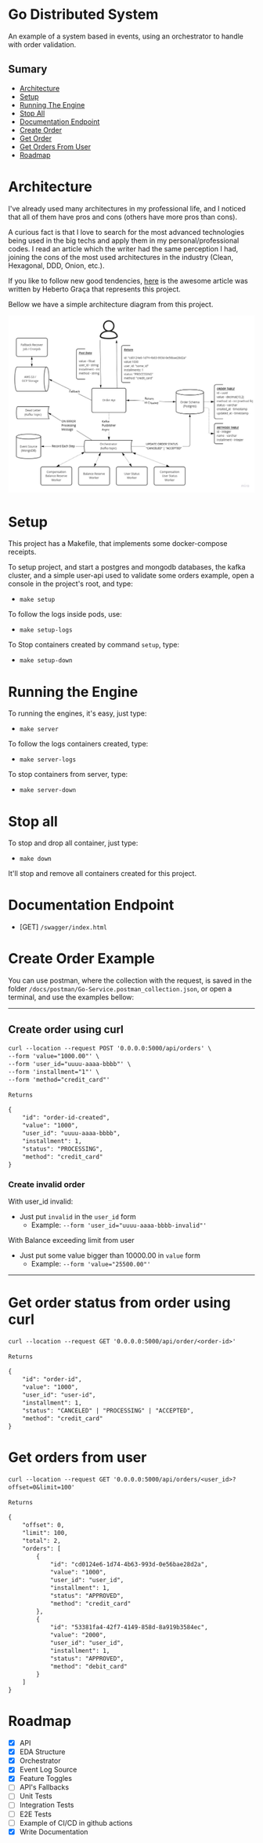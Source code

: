# Go Distributed System

An example of a system based in events, using an orchestrator to handle with order validation.


## Sumary

- [Architecture](#architecture)
- [Setup](#setup)
- [Running The Engine](#running-the-engine)
- [Stop All](#stop-all)
- [Documentation Endpoint](#documentation-endpoint)
- [Create Order](#create-order-example)
- [Get Order](#get-order-status-from-order-using-curl)
- [Get Orders From User](#get-orders-from-user)
- [Roadmap](#roadmap)


# Architecture

I've already used many architectures in my professional life, and I noticed that all of them have pros and cons (others have more pros than cons).

A curious fact is that I love to search for the most advanced technologies being used in the big techs and apply them in my personal/professional codes. I read an article which the writer had the same perception I had, joining the cons of the most used architectures in the industry (Clean, Hexagonal, DDD, Onion, etc.). 

If you like to follow new good tendencies, [here](https://herbertograca.com/2017/11/16/explicit-architecture-01-ddd-hexagonal-onion-clean-cqrs-how-i-put-it-all-together/) is the awesome article was written by Heberto Graça that represents this project.

Bellow we have a simple architecture diagram from this project.

![Diagram](./docs/images/arch.jpg)

# Setup

This project has a Makefile, that implements some docker-compose receipts.

To setup project, and start a postgres and mongodb databases, the kafka cluster, and a simple user-api used to validate some orders example, open a console in the project's root, and type:

- `make setup`

To follow the logs inside pods, use:

- `make setup-logs`

To Stop containers created by command `setup`, type:

- `make setup-down`

# Running the Engine

To running the engines, it's easy, just type:

- `make server`

To follow the logs containers created, type:

- `make server-logs`

To stop containers from server, type:

- `make server-down`

# Stop all

To stop and drop all container, just type:

- `make down`

It'll stop and remove all containers created for this project.

# Documentation Endpoint
- [GET] `/swagger/index.html` 

# Create Order Example

You can use postman, where the collection with the request, is saved in the folder `/docs/postman/Go-Service.postman_collection.json`, or open a terminal, and use the examples bellow:

<hr>

## Create order using curl
```
curl --location --request POST '0.0.0.0:5000/api/orders' \
--form 'value="1000.00"' \
--form 'user_id="uuuu-aaaa-bbbb"' \
--form 'installment="1"' \
--form 'method="credit_card"'
```

`Returns`

```
{
    "id": "order-id-created",
    "value": "1000",
    "user_id": "uuuu-aaaa-bbbb",
    "installment": 1,
    "status": "PROCESSING",
    "method": "credit_card"
}
```

### Create invalid order

With user_id invalid:
- Just put `invalid` in the `user_id` form
    - Example: `--form 'user_id="uuuu-aaaa-bbbb-invalid"'`

With Balance exceeding limit from user
- Just put some value bigger than 10000.00 in `value` form
    - Example: `--form 'value="25500.00"'`

<hr>

# Get order status from order using curl

```
curl --location --request GET '0.0.0.0:5000/api/order/<order-id>'
```


`Returns`

```
{
    "id": "order-id",
    "value": "1000",
    "user_id": "user-id",
    "installment": 1,
    "status": "CANCELED" | "PROCESSING" | "ACCEPTED",
    "method": "credit_card"
}
```

# Get orders from user

```
curl --location --request GET '0.0.0.0:5000/api/orders/<user_id>?offset=0&limit=100'
```

`Returns`

```
{
    "offset": 0,
    "limit": 100,
    "total": 2,
    "orders": [
        {
            "id": "cd0124e6-1d74-4b63-993d-0e56bae28d2a",
            "value": "1000",
            "user_id": "user_id",
            "installment": 1,
            "status": "APPROVED",
            "method": "credit_card"
        },
        {
            "id": "53381fa4-42f7-4149-858d-8a919b3584ec",
            "value": "2000",
            "user_id": "user_id",
            "installment": 1,
            "status": "APPROVED",
            "method": "debit_card"
        }
    ]
}
```

# Roadmap

- [x] API
- [x] EDA Structure
- [x] Orchestrator
- [x] Event Log Source
- [x] Feature Toggles
- [ ] API's Fallbacks
- [ ] Unit Tests
- [ ] Integration Tests
- [ ] E2E Tests
- [ ] Example of CI/CD in github actions
- [x] Write Documentation
